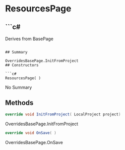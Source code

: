 # ResourcesPage

## ```c#
Derives from BasePage
```

## Summary

OverridesBasePage.InitFromProject
## Constructors

```c#
ResourcesPage( ) 
```
No Summary
## Methods

```c#
override void InitFromProject( LocalProject project) 
```
OverridesBasePage.InitFromProject
```c#
override void OnSave( ) 
```
OverridesBasePage.OnSave
